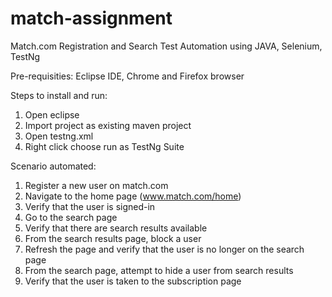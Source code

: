 # match-assignment
Match.com Registration and Search Test Automation using JAVA, Selenium, TestNg

Pre-requisities: Eclipse IDE, Chrome and Firefox browser 

Steps to install and run:
  1. Open eclipse
  2. Import project as existing maven project
  3. Open testng.xml 
  4. Right click choose run as TestNg Suite

Scenario automated:
  1. Register a new user on match.com 
  2. Navigate to the home page (www.match.com/home) 
  3. Verify that the user is signed-in
  4. Go to the search page
  5. Verify that there are search results available
  6. From the search results page, block a user
  7. Refresh the page and verify that the user is no longer on the search page
  8. From the search page, attempt to hide a user from search results
  9. Verify that the user is taken to the subscription page
